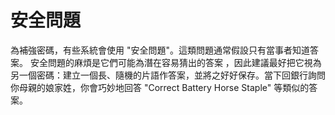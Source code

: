 [Title]: # (安全問題)
[Order]: # (105)

# 安全問題

為補強密碼，有些系統會使用 "安全問題"。這類問題通常假設只有當事者知道答案。 安全問題的麻煩是它們可能為潛在容易猜出的答案 ，因此建議最好把它視為另一個密碼：建立一個長、隨機的片語作答案，並將之好好保存。當下回銀行詢問你母親的娘家姓，你會巧妙地回答  "Correct Battery Horse Staple" 等類似的答案。